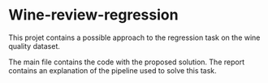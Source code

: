 # Wine-review-regression

This projet contains a possible approach to the regression task on the wine quality dataset.

The main file contains the code with the proposed solution. 
The report contains an explanation of the pipeline used to solve this task. 

